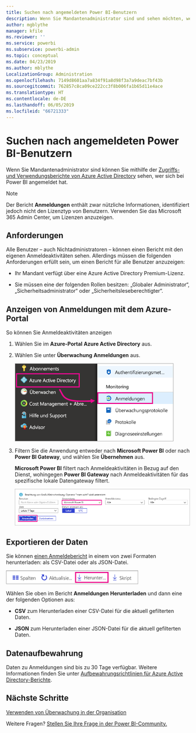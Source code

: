```yaml
---
title: Suchen nach angemeldeten Power BI-Benutzern
description: Wenn Sie Mandantenadministrator sind und sehen möchten, wer sich bei Power BI angemeldet hat, können Sie dazu die Azure Active Directory-Zugriffs- und -Verwendungsberichte verwenden.
author: mgblythe
manager: kfile
ms.reviewer: ''
ms.service: powerbi
ms.subservice: powerbi-admin
ms.topic: conceptual
ms.date: 04/23/2019
ms.author: mblythe
LocalizationGroup: Administration
ms.openlocfilehash: 7149d8601aa7a834f91a8d98f3a7a9deac7bf43b
ms.sourcegitcommit: 762857c8ca09ce222cc3f8b006fa1b65d11e4ace
ms.translationtype: HT
ms.contentlocale: de-DE
ms.lasthandoff: 06/05/2019
ms.locfileid: "66721333"
---
```

# <a name="find-power-bi-users-that-have-signed-in"></a>Suchen nach angemeldeten Power BI-Benutzern

Wenn Sie Mandantenadministrator sind können Sie mithilfe der [Zugriffs- und Verwendungsberichte von Azure Active Directory](/azure/active-directory/reports-monitoring/concept-sign-ins) sehen, wer sich bei Power BI angemeldet hat.

> [!NOTE]
> Der Bericht **Anmeldungen** enthält zwar nützliche Informationen, identifiziert jedoch nicht den Lizenztyp von Benutzern. Verwenden Sie das Microsoft 365 Admin Center, um Lizenzen anzuzeigen.

## <a name="requirements"></a>Anforderungen

Alle Benutzer – auch Nichtadministratoren – können einen Bericht mit den eigenen Anmeldeaktivitäten sehen. Allerdings müssen die folgenden Anforderungen erfüllt sein, um einen Bericht für alle Benutzer anzuzeigen:

* Ihr Mandant verfügt über eine Azure Active Directory Premium-Lizenz.

* Sie müssen eine der folgenden Rollen besitzen: „Globaler Administrator“, „Sicherheitsadministrator“ oder „Sicherheitsleseberechtigter“.

## <a name="use-the-azure-portal-to-view-sign-ins"></a>Anzeigen von Anmeldungen mit dem Azure-Portal

So können Sie Anmeldeaktivitäten anzeigen

1. Wählen Sie im **Azure-Portal** **Azure Active Directory** aus.

1. Wählen Sie unter **Überwachung** **Anmeldungen** aus.
   
    ![Screenshot der Azure-Benutzeroberfläche mit hervorgehobenen Optionen „Azure Active Directory“ und „Anmeldungen“.](media/service-admin-access-usage/azure-portal-sign-ins.png)

1. Filtern Sie die Anwendung entweder nach **Microsoft Power BI** oder nach **Power BI Gateway**, und wählen Sie **Übernehmen** aus.

    **Microsoft Power BI** filtert nach Anmeldeaktivitäten in Bezug auf den Dienst, wohingegen **Power BI Gateway** nach Anmeldeaktivitäten für das spezifische lokale Datengateway filtert.
   
    ![Screenshot des Anmeldefilters mit hervorgehobenem Feld „Anwendungen“.](media/service-admin-access-usage/sign-in-filter.png)

## <a name="export-the-data"></a>Exportieren der Daten

Sie können [einen Anmeldebericht](/azure/active-directory/reports-monitoring/quickstart-download-sign-in-report) in einem von zwei Formaten herunterladen: als CSV-Datei oder als JSON-Datei.

![Screenshot der Schaltfläche „Herunterladen“.](media/service-admin-access-usage/download-sign-in-data-csv.png)

Wählen Sie oben im Bericht **Anmeldungen** **Herunterladen** und dann eine der folgenden Optionen aus:

* **CSV** zum Herunterladen einer CSV-Datei für die aktuell gefilterten Daten.

* **JSON** zum Herunterladen einer JSON-Datei für die aktuell gefilterten Daten.

## <a name="data-retention"></a>Datenaufbewahrung

Daten zu Anmeldungen sind bis zu 30 Tage verfügbar. Weitere Informationen finden Sie unter [Aufbewahrungsrichtlinien für Azure Active Directory-Berichte](/azure/active-directory/reports-monitoring/reference-reports-data-retention).

## <a name="next-steps"></a>Nächste Schritte

[Verwenden von Überwachung in der Organisation](service-admin-auditing.md)

Weitere Fragen? [Stellen Sie Ihre Frage in der Power BI-Community.](https://community.powerbi.com/)